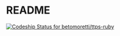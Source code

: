 # README

[ ![Codeship Status for betomoretti/ttps-ruby](https://app.codeship.com/projects/a2db8580-c71d-0135-6a64-626c9c02d303/status?branch=master)](https://app.codeship.com/projects/261342)

